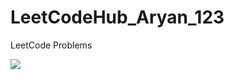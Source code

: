 # LeetCodeHub_Aryan_123
LeetCode Problems

![](https://leetcard.jacoblin.cool/Sachan_123?ext=heatmap)

